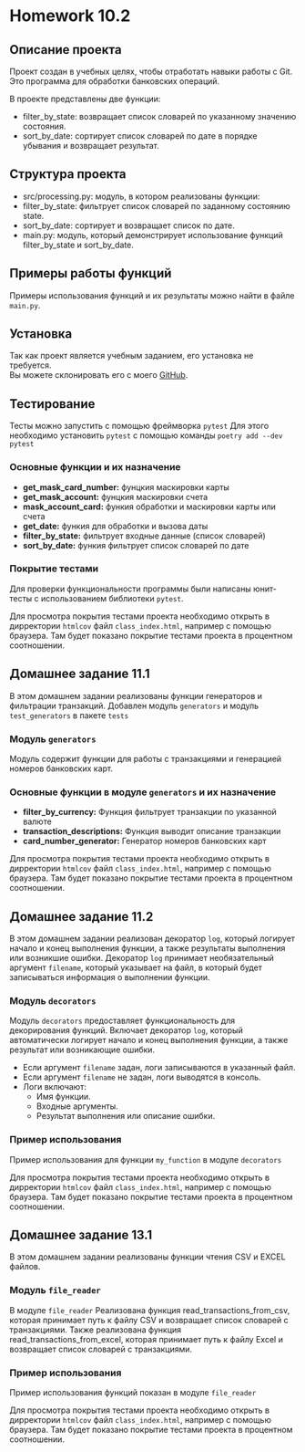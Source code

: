 # Homework 10.2

## Описание проекта

Проект создан в учебных целях, чтобы отработать навыки работы с Git.  
Это программа для обработки банковских операций.

В проекте представлены две функции:

* filter_by_state: возвращает список словарей по указанному значению состояния.
* sort_by_date: сортирует список словарей по дате в порядке убывания и возвращает результат.

## Структура проекта

* src/processing.py: модуль, в котором реализованы функции:
* filter_by_state: фильтрует список словарей по заданному состоянию state.
* sort_by_date: сортирует и возвращает список по дате.
* main.py: модуль, который демонстрирует использование функций filter_by_state и sort_by_date.

## Примеры работы функций

Примеры использования функций и их результаты можно найти в файле `main.py`.

## Установка

Так как проект является учебным заданием, его установка не требуется.  
Вы можете склонировать его с моего [GitHub](https://github.com/EgorovNikolay/Homework10.1).

## Тестирование

Тесты можно запустить с помощью фреймворка `pytest`
Для этого необходимо установить `pytest` с помощью команды `poetry add --dev pytest`

### Основные функции и их назначение

* **get_mask_card_number:** фунцкия маскировки карты 
* **get_mask_account:** фунцкия маскировки счета
* **mask_account_card:** функия обработки и маскировки карты или счета
* **get_date:** функия для обработки и вызова даты
* **filter_by_state:** фильтрует входные данные (список словарей)
* **sort_by_date:** функия фильтрует список словарей по дате

### Покрытие тестами 

Для проверки функциональности программы были написаны юнит-тесты с использованием библиотеки `pytest`.

Для просмотра покрытия тестами проекта необходимо открыть в дирректории `htmlcov` файл `class_index.html`, например с помощью браузера.
Там будет показано покрытие тестами проекта в процентном соотношении.

## Домашнее задание 11.1

В этом домашнем задании реализованы функции генераторов и фильтрации транзакций.
Добавлен модуль `generators` и модуль `test_generators` в пакете `tests`

### Модуль `generators`

Модуль содержит функции для работы с транзакциями и генерацией номеров банковских карт.

### Основные функции в модуле `generators` и их назначение

* **filter_by_currency:** Функция фильтрует транзакции по указанной валюте
* **transaction_descriptions:** Функция выводит описание транзакции
* **card_number_generator:** Генератор номеров банковских карт

Для просмотра покрытия тестами проекта необходимо открыть в дирректории `htmlcov` файл `class_index.html`, например с помощью браузера.
Там будет показано покрытие тестами проекта в процентном соотношении.


## Домашнее задание 11.2

В этом домашнем задании реализован декоратор `log`, который логирует начало и конец выполнения функции, а также результаты выполнения или возникшие ошибки.
Декоратор `log` принимает необязательный аргумент `filename`, который указывает на файл, в который будет записываться информация о выполнении функции.

### Модуль `decorators` 

Модуль `decorators` предоставляет функциональность для декорирования функций. Включает декоратор `log`, 
который автоматически логирует начало и конец выполнения функции, а также результат или возникающие ошибки.

- Если аргумент `filename` задан, логи записываются в указанный файл.
- Если аргумент `filename` не задан, логи выводятся в консоль.
- Логи включают:
  - Имя функции.
  - Входные аргументы.
  - Результат выполнения или описание ошибки.

### Пример использования

Пример использования для функции `my_function` в модуле `decorators`

Для просмотра покрытия тестами проекта необходимо открыть в дирректории `htmlcov` файл `class_index.html`, например с помощью браузера.
Там будет показано покрытие тестами проекта в процентном соотношении.


## Домашнее задание 13.1

В этом домашнем задании реализованы функции чтения CSV и EXCEL файлов. 

### Модуль `file_reader` 

В модуле `file_reader` Реализована функция read_transactions_from_csv, которая принимает путь к файлу CSV и возвращает список словарей с транзакциями.
Также реализована функция read_transactions_from_excel, которая принимает путь к файлу Excel и возвращает список словарей с транзакциями.

### Пример использования

Пример использования функций показан в модуле `file_reader`

Для просмотра покрытия тестами проекта необходимо открыть в дирректории `htmlcov` файл `class_index.html`, например с помощью браузера.
Там будет показано покрытие тестами проекта в процентном соотношении.